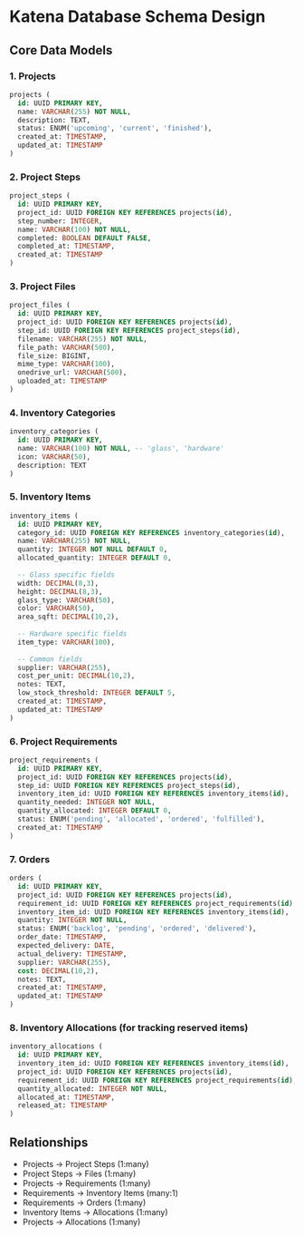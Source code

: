# Katena Database Schema Design

## Core Data Models

### 1. Projects
```sql
projects (
  id: UUID PRIMARY KEY,
  name: VARCHAR(255) NOT NULL,
  description: TEXT,
  status: ENUM('upcoming', 'current', 'finished'),
  created_at: TIMESTAMP,
  updated_at: TIMESTAMP
)
```

### 2. Project Steps
```sql
project_steps (
  id: UUID PRIMARY KEY,
  project_id: UUID FOREIGN KEY REFERENCES projects(id),
  step_number: INTEGER,
  name: VARCHAR(100) NOT NULL,
  completed: BOOLEAN DEFAULT FALSE,
  completed_at: TIMESTAMP,
  created_at: TIMESTAMP
)
```

### 3. Project Files
```sql
project_files (
  id: UUID PRIMARY KEY,
  project_id: UUID FOREIGN KEY REFERENCES projects(id),
  step_id: UUID FOREIGN KEY REFERENCES project_steps(id),
  filename: VARCHAR(255) NOT NULL,
  file_path: VARCHAR(500),
  file_size: BIGINT,
  mime_type: VARCHAR(100),
  onedrive_url: VARCHAR(500),
  uploaded_at: TIMESTAMP
)
```

### 4. Inventory Categories
```sql
inventory_categories (
  id: UUID PRIMARY KEY,
  name: VARCHAR(100) NOT NULL, -- 'glass', 'hardware'
  icon: VARCHAR(50),
  description: TEXT
)
```

### 5. Inventory Items
```sql
inventory_items (
  id: UUID PRIMARY KEY,
  category_id: UUID FOREIGN KEY REFERENCES inventory_categories(id),
  name: VARCHAR(255) NOT NULL,
  quantity: INTEGER NOT NULL DEFAULT 0,
  allocated_quantity: INTEGER DEFAULT 0,
  
  -- Glass specific fields
  width: DECIMAL(8,3),
  height: DECIMAL(8,3),
  glass_type: VARCHAR(50),
  color: VARCHAR(50),
  area_sqft: DECIMAL(10,2),
  
  -- Hardware specific fields
  item_type: VARCHAR(100),
  
  -- Common fields
  supplier: VARCHAR(255),
  cost_per_unit: DECIMAL(10,2),
  notes: TEXT,
  low_stock_threshold: INTEGER DEFAULT 5,
  created_at: TIMESTAMP,
  updated_at: TIMESTAMP
)
```

### 6. Project Requirements
```sql
project_requirements (
  id: UUID PRIMARY KEY,
  project_id: UUID FOREIGN KEY REFERENCES projects(id),
  step_id: UUID FOREIGN KEY REFERENCES project_steps(id),
  inventory_item_id: UUID FOREIGN KEY REFERENCES inventory_items(id),
  quantity_needed: INTEGER NOT NULL,
  quantity_allocated: INTEGER DEFAULT 0,
  status: ENUM('pending', 'allocated', 'ordered', 'fulfilled'),
  created_at: TIMESTAMP
)
```

### 7. Orders
```sql
orders (
  id: UUID PRIMARY KEY,
  project_id: UUID FOREIGN KEY REFERENCES projects(id),
  requirement_id: UUID FOREIGN KEY REFERENCES project_requirements(id),
  inventory_item_id: UUID FOREIGN KEY REFERENCES inventory_items(id),
  quantity: INTEGER NOT NULL,
  status: ENUM('backlog', 'pending', 'ordered', 'delivered'),
  order_date: TIMESTAMP,
  expected_delivery: DATE,
  actual_delivery: TIMESTAMP,
  supplier: VARCHAR(255),
  cost: DECIMAL(10,2),
  notes: TEXT,
  created_at: TIMESTAMP,
  updated_at: TIMESTAMP
)
```

### 8. Inventory Allocations (for tracking reserved items)
```sql
inventory_allocations (
  id: UUID PRIMARY KEY,
  inventory_item_id: UUID FOREIGN KEY REFERENCES inventory_items(id),
  project_id: UUID FOREIGN KEY REFERENCES projects(id),
  requirement_id: UUID FOREIGN KEY REFERENCES project_requirements(id),
  quantity_allocated: INTEGER NOT NULL,
  allocated_at: TIMESTAMP,
  released_at: TIMESTAMP
)
```

## Relationships
- Projects → Project Steps (1:many)
- Project Steps → Files (1:many)
- Projects → Requirements (1:many)
- Requirements → Inventory Items (many:1)
- Requirements → Orders (1:many)
- Inventory Items → Allocations (1:many)
- Projects → Allocations (1:many)
